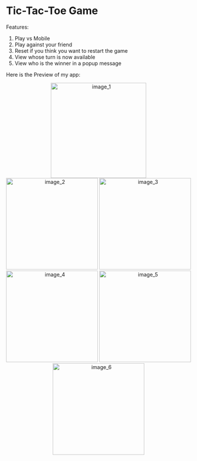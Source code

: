 # Tic-Tac-Toe Game

Features: 

1. Play vs Mobile
2. Play against your friend
3. Reset if you think you want to restart the game
4. View whose turn is now available
5. View who is the winner in a popup message

Here is the Preview of my app:

<div align="center">
  <img src="https://github.com/JihanHasan1/Tic-Tac-Toe-Game/assets/150295625/c0a89b9c-7912-450e-88d7-781acd68c34d" width="260" alt="image_1">
  <img src="https://github.com/JihanHasan1/Tic-Tac-Toe-Game/assets/150295625/33f082fd-0af5-45f4-950f-64ea2a3ca3b9" width="250" alt="image_2">
  <img src="https://github.com/JihanHasan1/Tic-Tac-Toe-Game/assets/150295625/03452fcd-a7a4-472a-b19a-1ecf2dfc2f98" width="250" alt="image_3">
  <img src="https://github.com/JihanHasan1/Tic-Tac-Toe-Game/assets/150295625/b9d3f376-3484-4191-b98b-a034258adb7a" width="250" alt="image_4">
  <img src="https://github.com/JihanHasan1/Tic-Tac-Toe-Game/assets/150295625/91c12dad-39b5-464e-b7ce-f404aa867ec0" width="250" alt="image_5">
  <img src="https://github.com/JihanHasan1/Tic-Tac-Toe-Game/assets/150295625/7ce19ad4-266c-40af-8905-20e364720369" width="250" alt="image_6">
</div>
